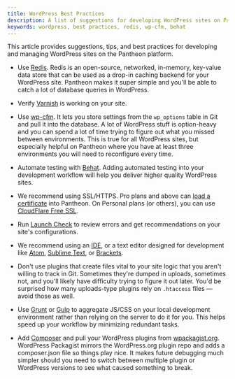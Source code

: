 ```yaml
---
title: WordPress Best Practices
description: A list of suggestions for developing WordPress sites on Pantheon.
keywords: wordpress, best practices, redis, wp-cfm, behat
---
```


This article provides suggestions, tips, and best practices for developing and managing WordPress sites on the Pantheon platform.

* Use [Redis](/docs/articles/sites/installing-redis-on-wordpress/). Redis is an open-source, networked, in-memory, key-value data store that can be used as a drop-in caching backend for your WordPress site. Pantheon makes it super simple and you'll be able to catch a lot of database queries in WordPress.

* Verify [Varnish](/docs/articles/sites/varnish/testing-varnish) is working on your site.

* Use [wp-cfm](https://pantheon.io/docs/articles/wordpress/wordpress-configuration-management-wp-cfm/). It lets you store settings from the `wp_options` table in Git and pull it into the database. A lot of WordPress stuff is option-heavy and you can spend a lot of time trying to figure out what you missed between environments. This is true for all WordPress sites, but especially helpful on Pantheon where you have at least three environments you will need to reconfigure every time.

* Automate testing with [Behat](/docs/guides/automated-testing-wordpress-behat/). Adding automated testing into your development workflow will help you deliver higher quality WordPress sites.

* We recommend using SSL/HTTPS. Pro plans and above can [load a certificate](/docs/articles/sites/domains/adding-a-ssl-certificate-for-secure-https-communication/) into Pantheon. On Personal plans (or others), you can use [CloudFlare Free SSL](/docs/articles/wordpress/add-cloudflare-free-ssl-to-wordpress-sites).

* Run [Launch Check](/docs/articles/wordpress/launch-check-wordpress-performance-and-configuration-analysis) to review errors and get recommendations on your site's configurations.

*  We recommend using an [IDE](https://en.wikipedia.org/wiki/Comparison_of_integrated_development_environments#PHP), or a text editor designed for development like [Atom](https://atom.io/), [Sublime Text](http://www.sublimetext.com/), or [Brackets](http://brackets.io/).

* Don't use plugins that create files vital to your site logic that you aren't willing to track in Git. Sometimes they're dumped in uploads, sometimes not, and you'll likely have difficulty trying to figure it out later. You'd be surprised how many uploads-type plugins rely on `.htaccess` files — avoid those as well.

* Use [Grunt](http://gruntjs.com/) or [Gulp](http://gulpjs.com/) to aggregate JS/CSS on your local development environment rather than relying on the server to do it for you. This helps speed up your workflow by minimizing redundant tasks.

* Add [Composer](https://getcomposer.org/) and pull your WordPress plugins from [wpackagist.org](http://wpackagist.org/). WordPress Packagist mirrors the WordPress.org plugin repo and adds a composer.json file so things play nice. It makes future debugging much simpler should you need to switch between multiple plugin or WordPress versions to see what caused something to break.
